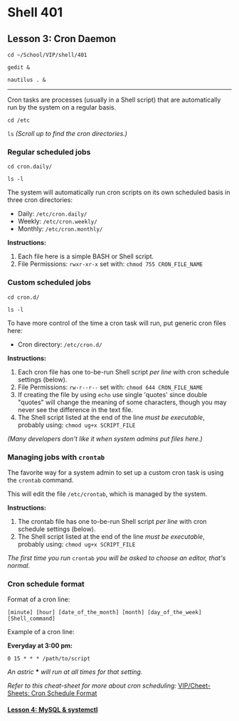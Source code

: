 # Shell 401
## Lesson 3: Cron Daemon

`cd ~/School/VIP/shell/401`

`gedit &`

`nautilus . &`

___

Cron tasks are processes (usually in a Shell script) that are automatically run by the system on a regular basis.

`cd /etc`

`ls` *(Scroll up to find the cron directories.)*

### Regular scheduled jobs

`cd cron.daily/`

`ls -l`

The system will automatically run cron scripts on its own scheduled basis in three cron directories:
- Daily: `/etc/cron.daily/`
- Weekly: `/etc/cron.weekly/`
- Monthly: `/etc/cron.monthly/`

**Instructions:**
1. Each file here is a simple BASH or Shell script.
2. File Permissions: `rwxr-xr-x` set with: `chmod 755 CRON_FILE_NAME`

### Custom scheduled jobs

`cd cron.d/`

`ls -l`

To have more control of the time a cron task will run, put generic cron files here:
- Cron directory: `/etc/cron.d/`

**Instructions:**
1. Each cron file has one to-be-run Shell script *per line* with cron schedule settings (below).
2. File Permissions: `rw-r--r--` set with: `chmod 644 CRON_FILE_NAME`
3. If creating the file by using `echo` use single 'quotes' since double "quotes" will change the meaning of some characters, though you may never see the difference in the text file.
4. The Shell script listed at the end of the line *must be executable*, probably using: `chmod ug+x SCRIPT_FILE`

*(Many developers don't like it when system admins put files here.)*

### Managing jobs with `crontab`

The favorite way for a system admin to set up a custom cron task is using the `crontab` command.

This will edit the file `/etc/crontab`, which is managed by the system.

**Instructions:**
1. The crontab file has one to-be-run Shell script *per line* with cron schedule settings (below).
2. The Shell script listed at the end of the line *must be executable*, probably using: `chmod ug+x SCRIPT_FILE`

*The first time you run* `crontab` *you will be asked to choose an editor, that's normal.*

### Cron schedule format

Format of a cron line:

`[minute] [hour] [date_of_the_month] [month] [day_of_the_week] [Shell_command]`

Example of a cron line:

**Everyday at 3:00 pm:**
```shell
0 15 * * * /path/to/script
```

*An astric* **\*** *will run at all times for that setting.*

*Refer to this cheat-sheet for more about cron scheduling:* [VIP/Cheet-Sheets: Cron Schedule Format](https://github.com/inkVerb/VIP/blob/master/Cheat-Sheets/Cron.md)

#### [Lesson 4: MySQL & systemctl](https://github.com/inkVerb/vip/blob/master/401-shell/Lesson-04.md)
